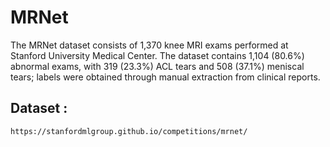 # MRNet

The MRNet dataset consists of 1,370 knee MRI exams performed at Stanford University
Medical Center. The dataset contains 1,104 (80.6%) abnormal exams, with 319 (23.3%)
ACL tears and 508 (37.1%) meniscal tears; labels were obtained through manual
extraction from clinical reports.

## Dataset :
``` https://stanfordmlgroup.github.io/competitions/mrnet/ ```
